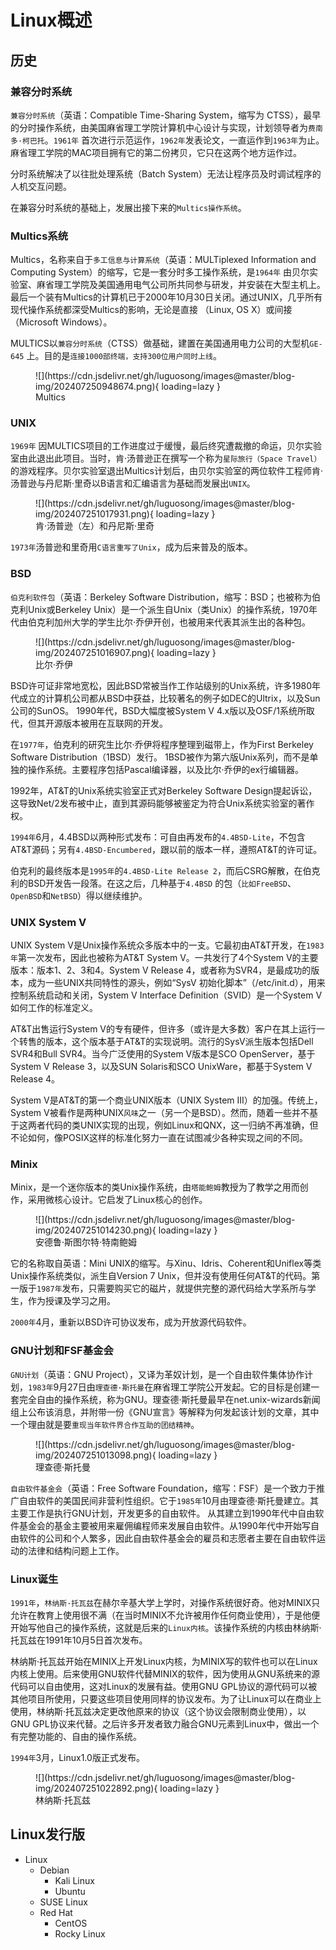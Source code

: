 # Linux概述

## 历史

### 兼容分时系统

`兼容分时系统`（英语：Compatible Time-Sharing System，缩写为
CTSS），最早的分时操作系统，由美国麻省理工学院计算机中心设计与实现，计划领导者为`费南多·柯巴托`。`1961年`
首次进行示范运作，`1962年`发表论文，一直运作到`1963年`为止。麻省理工学院的MAC项目拥有它的第二份拷贝，它只在这两个地方运作过。

分时系统解决了以往批处理系统（Batch System）无法让程序员及时调试程序的人机交互问题。

在兼容分时系统的基础上，发展出接下来的`Multics操作系统`。

### Multics系统

Multics，名称来自于`多工信息与计算系统`（英语：MULTiplexed Information and Computing
System）的缩写，它是一套分时多工操作系统，是`1964年`
由贝尔实验室、麻省理工学院及美国通用电气公司所共同参与研发，并安装在大型主机上。最后一个装有Multics的计算机已于2000年10月30日关闭。通过UNIX，几乎所有现代操作系统都深受Multics的影响，无论是直接
（Linux, OS X）或间接（Microsoft Windows）。

MULTICS以`兼容分时系统`（CTSS）做基础，建置在美国通用电力公司的大型机`GE-645`
上。目的是`连接1000部终端，支持300位用户同时上线`。

<figure markdown="span">
  ![](https://cdn.jsdelivr.net/gh/luguosong/images@master/blog-img/202407250948674.png){ loading=lazy }
  <figcaption>Multics</figcaption>
</figure>

### UNIX

`1969年`
因MULTICS项目的工作进度过于缓慢，最后终究遭裁撤的命运，贝尔实验室由此退出此项目。当时，肯·汤普逊正在撰写一个称为`星际旅行（Space
Travel）`
的游戏程序。贝尔实验室退出Multics计划后，由贝尔实验室的两位软件工程师肯·汤普逊与丹尼斯·里奇以B语言和汇编语言为基础而发展出`UNIX`。

<figure markdown="span">
  ![](https://cdn.jsdelivr.net/gh/luguosong/images@master/blog-img/202407251017931.png){ loading=lazy }
  <figcaption>肯·汤普逊（左）和丹尼斯·里奇</figcaption>
</figure>

`1973年`汤普逊和里奇用`C语言重写了Unix`，成为后来普及的版本。

### BSD

`伯克利软件包`（英语：Berkeley Software Distribution，缩写：BSD；也被称为伯克利Unix或Berkeley
Unix）是一个派生自Unix（类Unix）的操作系统，1970年代由伯克利加州大学的学生比尔·乔伊开创，也被用来代表其派生出的各种包。

<figure markdown="span">
  ![](https://cdn.jsdelivr.net/gh/luguosong/images@master/blog-img/202407251016907.png){ loading=lazy }
  <figcaption>比尔·乔伊</figcaption>
</figure>

BSD许可证非常地宽松，因此BSD常被当作工作站级别的Unix系统，许多1980年代成立的计算机公司都从BSD中获益，比较著名的例子如DEC的Ultrix，以及Sun公司的SunOS。
1990年代，BSD大幅度被System V 4.x版以及OSF/1系统所取代，但其开源版本被用在互联网的开发。

在`1977年`，伯克利的研究生比尔·乔伊将程序整理到磁带上，作为First Berkeley Software Distribution（1BSD）发行。
1BSD被作为第六版Unix系列，而不是单独的操作系统。主要程序包括Pascal编译器，以及比尔·乔伊的ex行编辑器。

1992年，AT&T的Unix系统实验室正式对Berkeley Software Design提起诉讼，这导致Net/2发布被中止，直到其源码能够被鉴定为符合Unix系统实验室的著作权。

`1994年`6月，4.4BSD以两种形式发布：可自由再发布的`4.4BSD-Lite`，不包含AT&T源码；另有`4.4BSD-Encumbered`，跟以前的版本一样，遵照AT&T的许可证。

伯克利的最终版本是`1995年`的`4.4BSD-Lite Release 2`，而后CSRG解散，在伯克利的BSD开发告一段落。在这之后，几种基于`4.4BSD`
的包（`比如FreeBSD`、`OpenBSD`和`NetBSD`）得以继续维护。

### UNIX System V

UNIX System V是Unix操作系统众多版本中的一支。它最初由AT&T开发，在`1983年`第一次发布，因此也被称为AT&T System V。一共发行了4个System V的主要版本：版本1、2、3和4。System V Release 4，或者称为SVR4，是最成功的版本，成为一些UNIX共同特性的源头，例如“SysV 初始化脚本”（/etc/init.d），用来控制系统启动和关闭，System V Interface Definition（SVID）是一个System V如何工作的标准定义。

AT&T出售运行System V的专有硬件，但许多（或许是大多数）客户在其上运行一个转售的版本，这个版本基于AT&T的实现说明。流行的SysV派生版本包括Dell SVR4和Bull SVR4。当今广泛使用的System V版本是SCO OpenServer，基于System V Release 3，以及SUN Solaris和SCO UnixWare，都基于System V Release 4。

System V是AT&T的第一个商业UNIX版本（UNIX System III）的加强。传统上，System V被看作是两种UNIX`风味`之一（另一个是BSD）。然而，随着一些并不基于这两者代码的类UNIX实现的出现，例如Linux和QNX，这一归纳不再准确，但不论如何，像POSIX这样的标准化努力一直在试图减少各种实现之间的不同。

### Minix

Minix，是一个迷你版本的类Unix操作系统，由`塔能鲍姆`教授为了教学之用而创作，采用微核心设计。它启发了Linux核心的创作。

<figure markdown="span">
  ![](https://cdn.jsdelivr.net/gh/luguosong/images@master/blog-img/202407251014230.png){ loading=lazy }
  <figcaption>安德鲁·斯图尔特·特南鲍姆</figcaption>
</figure>

它的名称取自英语：Mini UNIX的缩写。与Xinu、Idris、Coherent和Uniflex等类Unix操作系统类似，派生自Version 7 Unix，但并没有使用任何AT&T的代码。第一版于`1987年`发布，只需要购买它的磁片，就提供完整的源代码给大学系所与学生，作为授课及学习之用。

`2000年`4月，重新以BSD许可协议发布，成为开放源代码软件。

### GNU计划和FSF基金会

`GNU计划`（英语：GNU Project），又译为革奴计划，是一个自由软件集体协作计划，`1983年`9月27日由`理查德·斯托曼`在麻省理工学院公开发起。它的目标是创建一套完全自由的操作系统，称为GNU。理查德·斯托曼最早在net.unix-wizards新闻组上公布该消息，并附带一份《GNU宣言》等解释为何发起该计划的文章，其中一个理由就是要`重现当年软件界合作互助的团结精神`。

<figure markdown="span">
  ![](https://cdn.jsdelivr.net/gh/luguosong/images@master/blog-img/202407251013098.png){ loading=lazy }
  <figcaption>理查德·斯托曼</figcaption>
</figure>

`自由软件基金会`（英语：Free Software Foundation，缩写：FSF）是一个致力于推广自由软件的美国民间非营利性组织。它于`1985年`10月由理查德·斯托曼建立。其主要工作是执行GNU计划，开发更多的自由软件。 从其建立到1990年代中自由软件基金会的基金主要被用来雇佣编程师来发展自由软件。从1990年代中开始写自由软件的公司和个人繁多，因此自由软件基金会的雇员和志愿者主要在自由软件运动的法律和结构问题上工作。

### Linux诞生

`1991年`，`林纳斯·托瓦兹`在赫尔辛基大学上学时，对操作系统很好奇。他对MINIX只允许在教育上使用很不满（在当时MINIX不允许被用作任何商业使用），于是他便开始写他自己的操作系统，这就是后来的`Linux内核`。该操作系统的内核由林纳斯·托瓦兹在1991年10月5日首次发布。

林纳斯·托瓦兹开始在MINIX上开发Linux内核，为MINIX写的软件也可以在Linux内核上使用。后来使用GNU软件代替MINIX的软件，因为使用从GNU系统来的源代码可以自由使用，这对Linux的发展有益。使用GNU GPL协议的源代码可以被其他项目所使用，只要这些项目使用同样的协议发布。为了让Linux可以在商业上使用，林纳斯·托瓦兹决定更改他原来的协议（这个协议会限制商业使用），以GNU GPL协议来代替。之后许多开发者致力融合GNU元素到Linux中，做出一个有完整功能的、自由的操作系统。

`1994年`3月，Linux1.0版正式发布。

<figure markdown="span">
  ![](https://cdn.jsdelivr.net/gh/luguosong/images@master/blog-img/202407251022892.png){ loading=lazy }
  <figcaption>林纳斯·托瓦兹</figcaption>
</figure>

## Linux发行版

- Linux
    - Debian
        - Kali Linux
        - Ubuntu
    - SUSE Linux
    - Red Hat
        - CentOS
        - Rocky Linux

